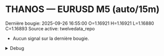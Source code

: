 # THANOS — EURUSD M5 (auto/15m)
Dernière bougie: 2025-09-26 16:55:00  O=1.16921  H=1.16921  L=1.16880  C=1.16893
Source active: twelvedata_repo

- Aucun signal sur la dernière bougie.

<details><summary>Debug</summary>

- TD_API_KEY manquant.

</details>